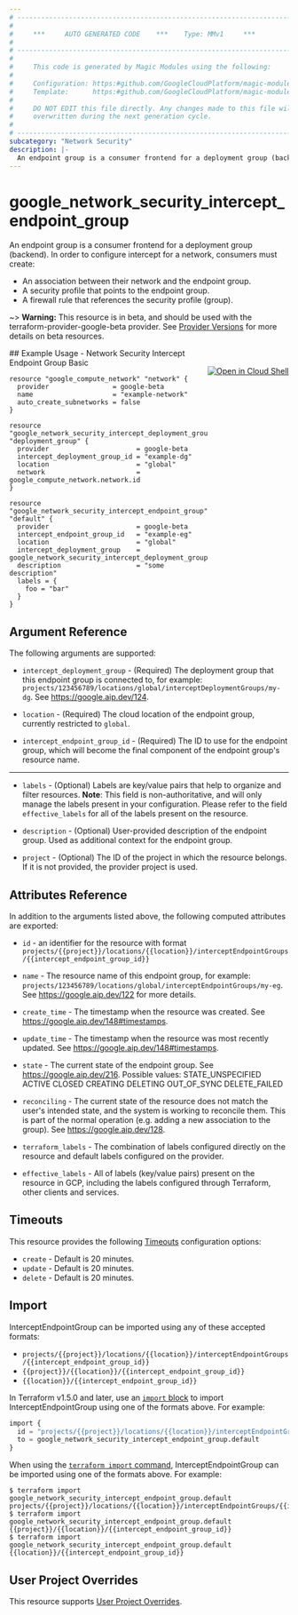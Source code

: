 ```yaml
---
# ----------------------------------------------------------------------------
#
#     ***     AUTO GENERATED CODE    ***    Type: MMv1     ***
#
# ----------------------------------------------------------------------------
#
#     This code is generated by Magic Modules using the following:
#
#     Configuration: https:#github.com/GoogleCloudPlatform/magic-modules/tree/main/mmv1/products/networksecurity/InterceptEndpointGroup.yaml
#     Template:      https:#github.com/GoogleCloudPlatform/magic-modules/tree/main/mmv1/templates/terraform/resource.html.markdown.tmpl
#
#     DO NOT EDIT this file directly. Any changes made to this file will be
#     overwritten during the next generation cycle.
#
# ----------------------------------------------------------------------------
subcategory: "Network Security"
description: |-
  An endpoint group is a consumer frontend for a deployment group (backend).
---
```


# google_network_security_intercept_endpoint_group

An endpoint group is a consumer frontend for a deployment group (backend).
In order to configure intercept for a network, consumers must create:
- An association between their network and the endpoint group.
- A security profile that points to the endpoint group.
- A firewall rule that references the security profile (group).

~> **Warning:** This resource is in beta, and should be used with the terraform-provider-google-beta provider.
See [Provider Versions](https://terraform.io/docs/providers/google/guides/provider_versions.html) for more details on beta resources.


<div class = "oics-button" style="float: right; margin: 0 0 -15px">
  <a href="https://console.cloud.google.com/cloudshell/open?cloudshell_git_repo=https%3A%2F%2Fgithub.com%2Fterraform-google-modules%2Fdocs-examples.git&cloudshell_image=gcr.io%2Fcloudshell-images%2Fcloudshell%3Alatest&cloudshell_print=.%2Fmotd&cloudshell_tutorial=.%2Ftutorial.md&cloudshell_working_dir=network_security_intercept_endpoint_group_basic&open_in_editor=main.tf" target="_blank">
    <img alt="Open in Cloud Shell" src="//gstatic.com/cloudssh/images/open-btn.svg" style="max-height: 44px; margin: 32px auto; max-width: 100%;">
  </a>
</div>
## Example Usage - Network Security Intercept Endpoint Group Basic


```hcl
resource "google_compute_network" "network" {
  provider                = google-beta
  name                    = "example-network"
  auto_create_subnetworks = false
}

resource "google_network_security_intercept_deployment_group" "deployment_group" {
  provider                      = google-beta
  intercept_deployment_group_id = "example-dg"
  location                      = "global"
  network                       = google_compute_network.network.id
}

resource "google_network_security_intercept_endpoint_group" "default" {
  provider                      = google-beta
  intercept_endpoint_group_id   = "example-eg"
  location                      = "global"
  intercept_deployment_group    = google_network_security_intercept_deployment_group.deployment_group.id
  description                   = "some description"
  labels = {
    foo = "bar"
  }
}
```

## Argument Reference

The following arguments are supported:


* `intercept_deployment_group` -
  (Required)
  The deployment group that this endpoint group is connected to, for example:
  `projects/123456789/locations/global/interceptDeploymentGroups/my-dg`.
  See https://google.aip.dev/124.

* `location` -
  (Required)
  The cloud location of the endpoint group, currently restricted to `global`.

* `intercept_endpoint_group_id` -
  (Required)
  The ID to use for the endpoint group, which will become the final component
  of the endpoint group's resource name.


- - -


* `labels` -
  (Optional)
  Labels are key/value pairs that help to organize and filter resources.
  **Note**: This field is non-authoritative, and will only manage the labels present in your configuration.
  Please refer to the field `effective_labels` for all of the labels present on the resource.

* `description` -
  (Optional)
  User-provided description of the endpoint group.
  Used as additional context for the endpoint group.

* `project` - (Optional) The ID of the project in which the resource belongs.
    If it is not provided, the provider project is used.


## Attributes Reference

In addition to the arguments listed above, the following computed attributes are exported:

* `id` - an identifier for the resource with format `projects/{{project}}/locations/{{location}}/interceptEndpointGroups/{{intercept_endpoint_group_id}}`

* `name` -
  The resource name of this endpoint group, for example:
  `projects/123456789/locations/global/interceptEndpointGroups/my-eg`.
  See https://google.aip.dev/122 for more details.

* `create_time` -
  The timestamp when the resource was created.
  See https://google.aip.dev/148#timestamps.

* `update_time` -
  The timestamp when the resource was most recently updated.
  See https://google.aip.dev/148#timestamps.

* `state` -
  The current state of the endpoint group.
  See https://google.aip.dev/216.
  Possible values:
  STATE_UNSPECIFIED
  ACTIVE
  CLOSED
  CREATING
  DELETING
  OUT_OF_SYNC
  DELETE_FAILED

* `reconciling` -
  The current state of the resource does not match the user's intended state,
  and the system is working to reconcile them. This is part of the normal
  operation (e.g. adding a new association to the group).
  See https://google.aip.dev/128.

* `terraform_labels` -
  The combination of labels configured directly on the resource
   and default labels configured on the provider.

* `effective_labels` -
  All of labels (key/value pairs) present on the resource in GCP, including the labels configured through Terraform, other clients and services.


## Timeouts

This resource provides the following
[Timeouts](https://developer.hashicorp.com/terraform/plugin/sdkv2/resources/retries-and-customizable-timeouts) configuration options:

- `create` - Default is 20 minutes.
- `update` - Default is 20 minutes.
- `delete` - Default is 20 minutes.

## Import


InterceptEndpointGroup can be imported using any of these accepted formats:

* `projects/{{project}}/locations/{{location}}/interceptEndpointGroups/{{intercept_endpoint_group_id}}`
* `{{project}}/{{location}}/{{intercept_endpoint_group_id}}`
* `{{location}}/{{intercept_endpoint_group_id}}`


In Terraform v1.5.0 and later, use an [`import` block](https://developer.hashicorp.com/terraform/language/import) to import InterceptEndpointGroup using one of the formats above. For example:

```tf
import {
  id = "projects/{{project}}/locations/{{location}}/interceptEndpointGroups/{{intercept_endpoint_group_id}}"
  to = google_network_security_intercept_endpoint_group.default
}
```

When using the [`terraform import` command](https://developer.hashicorp.com/terraform/cli/commands/import), InterceptEndpointGroup can be imported using one of the formats above. For example:

```
$ terraform import google_network_security_intercept_endpoint_group.default projects/{{project}}/locations/{{location}}/interceptEndpointGroups/{{intercept_endpoint_group_id}}
$ terraform import google_network_security_intercept_endpoint_group.default {{project}}/{{location}}/{{intercept_endpoint_group_id}}
$ terraform import google_network_security_intercept_endpoint_group.default {{location}}/{{intercept_endpoint_group_id}}
```

## User Project Overrides

This resource supports [User Project Overrides](https://registry.terraform.io/providers/hashicorp/google/latest/docs/guides/provider_reference#user_project_override).
